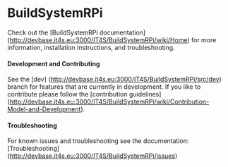 # BuildSystemRPi
Check out the [BuildSystemRPi documentation] (http://devbase.it4s.eu:3000/IT4S/BuildSystemRPi/wiki/Home) for more information, installation instructions, and troubleshooting.

#### Development and Contributing
See the [dev] (http://devbase.it4s.eu:3000/IT4S/BuildSystemRPi/src/dev) branch for features that are currently in development.
If you like to contribute please follow the [contribution guidelines] (http://devbase.it4s.eu:3000/IT4S/BuildSystemRPi/wiki/Contribution-Model-and-Development).


#### Troubleshooting
For known issues and troubleshooting see the documentation: [Troubleshooting] (http://devbase.it4s.eu:3000/IT4S/BuildSystemRPi/issues)